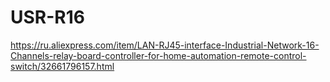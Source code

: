 # USR-R16

https://ru.aliexpress.com/item/LAN-RJ45-interface-Industrial-Network-16-Channels-relay-board-controller-for-home-automation-remote-control-switch/32661796157.html
